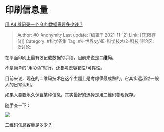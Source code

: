 # 印刷信息量
[用 A4 纸记录一个 G 的数据需要多少钱？](https://www.zhihu.com/question/483838337/answer/2106843482)

> Author: #0-Anonymity
> Last update: [编辑于 2021-11-12]
> Link: [[无限存储]]
> Category: #科学答集
> Tag: #4-世界史/4E-科学技术/2-科技
> 评论区:
> 泛讨论:

在平面印刷上最有效记载数据的手段，目前来说是**二维码**。

不是简单的“用彩色”就行，还要考虑容错性/可靠性。

目前来说，现在的二维码技术在这个主题上是考虑得最成熟的。它其实远超过一般人的日常认知。

如果人类要永久保留某种信息，其实最好的选择是用二维码物理保存。

随手查一下：

![](https://pic2.zhimg.com/50/v2-98ca652dad720ea017469f0b4b33bdc3_720w.jpg?source=1940ef5c)

[二维码信息容量是多少？](https://link.zhihu.com/?target=http%3A//wap.yesky.com/soft/296/447509796.shtml)
